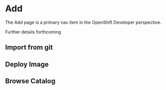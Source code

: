# Add
The Add page is a primary nav item in the OpenShift Developer perspective.

Further details forthcoming

## Import from git

## Deploy Image

## Browse Catalog

